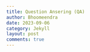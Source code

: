 ```yaml
---
title: Question Ansering (QA)
author: Bhoomeendra 
date: 2023-09-06
category: Jekyll
layout: post
comments: true
---
```

